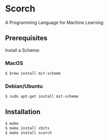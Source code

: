# Scorch
A Programming Language for Machine Learning

## Prerequisites
Install a Scheme:

### MacOS
```sh
$ brew install mit-scheme
```

### Debian/Ubuntu
```sh
$ sudo apt-get install mit-scheme
```

## Installation
```sh
$ make
$ make install cbits
$ make install scorch
```
